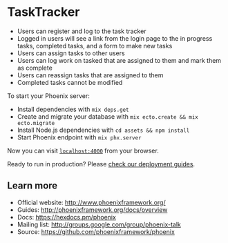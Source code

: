 # TaskTracker
* Users can register and log to the task tracker
* Logged in users will see a link from the login page to the in progress tasks, completed tasks, and a form to make new tasks
* Users can assign tasks to other users
* Users can log work on tasked that are assigned to them and mark them as complete
* Users can reassign tasks that are assigned to them
* Completed tasks cannot be modified

To start your Phoenix server:

  * Install dependencies with `mix deps.get`
  * Create and migrate your database with `mix ecto.create && mix ecto.migrate`
  * Install Node.js dependencies with `cd assets && npm install`
  * Start Phoenix endpoint with `mix phx.server`

Now you can visit [`localhost:4000`](http://localhost:4000) from your browser.

Ready to run in production? Please [check our deployment guides](http://www.phoenixframework.org/docs/deployment).

## Learn more

  * Official website: http://www.phoenixframework.org/
  * Guides: http://phoenixframework.org/docs/overview
  * Docs: https://hexdocs.pm/phoenix
  * Mailing list: http://groups.google.com/group/phoenix-talk
  * Source: https://github.com/phoenixframework/phoenix
